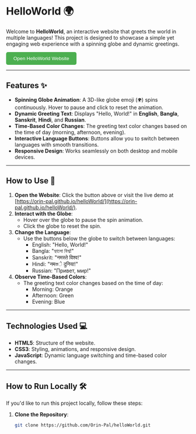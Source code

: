 # HelloWorld 🌍

Welcome to **HelloWorld**, an interactive website that greets the world in multiple languages! This project is designed to showcase a simple yet engaging web experience with a spinning globe and dynamic greetings.

<a href="https://orin-pal.github.io/helloWorld/" target="_blank">
  <button style="background-color: #4CAF50; color: white; padding: 10px 20px; border: none; border-radius: 5px; cursor: pointer;">
    Open HelloWorld Website
  </button>
</a>

---

## Features ✨

- **Spinning Globe Animation**: A 3D-like globe emoji (`🌍`) spins continuously. Hover to pause and click to reset the animation.
- **Dynamic Greeting Text**: Displays "Hello, World!" in **English**, **Bangla**, **Sanskrit**, **Hindi**, and **Russian**.
- **Time-Based Color Changes**: The greeting text color changes based on the time of day (morning, afternoon, evening).
- **Interactive Language Buttons**: Buttons allow you to switch between languages with smooth transitions.
- **Responsive Design**: Works seamlessly on both desktop and mobile devices.

---

## How to Use 🚀

1. **Open the Website**: Click the button above or visit the live demo at [https://orin-pal.github.io/helloWorld/](https://orin-pal.github.io/helloWorld/).
2. **Interact with the Globe**:
   - Hover over the globe to pause the spin animation.
   - Click the globe to reset the spin.
3. **Change the Language**:
   - Use the buttons below the globe to switch between languages:
     - English: "Hello, World!"
     - Bangla: "হ্যালো বিশ্ব!"
     - Sanskrit: "नमस्ते विश्व!"
     - Hindi: "नमস্তे दुनिया!"
     - Russian: "Привет, мир!"
4. **Observe Time-Based Colors**:
   - The greeting text color changes based on the time of day:
     - Morning: Orange
     - Afternoon: Green
     - Evening: Blue

---

## Technologies Used 💻

- **HTML5**: Structure of the website.
- **CSS3**: Styling, animations, and responsive design.
- **JavaScript**: Dynamic language switching and time-based color changes.

---

## How to Run Locally 🛠️

If you'd like to run this project locally, follow these steps:

1. **Clone the Repository**:
   ```bash
   git clone https://github.com/Orin-Pal/helloWorld.git
   ```
